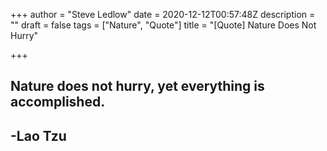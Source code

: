 +++
author = "Steve Ledlow"
date = 2020-12-12T00:57:48Z
description = ""
draft = false
tags = ["Nature", "Quote"]
title = "[Quote] Nature Does Not Hurry"

+++

## Nature does not hurry, yet everything is accomplished.

## -Lao Tzu


